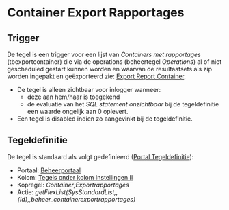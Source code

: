 # Container Export Rapportages

## Trigger

De tegel is een trigger voor een lijst van _Containers met rapportages_ (tbexportcontainer) die via de operations (beheertegel _Operations_) al of niet gescheduled gestart kunnen worden en waarvan de resultaatsets als zip worden ingepakt en geëxporteerd zie: [Export Report Container](/docs/instellen_inrichten/export_report_container.md).

- De tegel is alleen zichtbaar voor inlogger wanneer:
  - deze aan hem/haar is toegekend
  - de evaluatie van het _SQL statement onzichtbaar_ bij de tegeldefinitie een waarde ongelijk aan 0 oplevert.
- Een tegel is disabled indien zo aangevinkt bij de tegeldefinitie.

## Tegeldefinitie

De tegel is standaard als volgt gedefinieerd ([Portal Tegeldefinitie](/docs/instellen_inrichten/portaldefinitie/portal_tegel.md)):

- Portaal: [Beheerportaal](/docs/probleemoplossing/portalen_en_moduleschermen/beheerportaa.md)
- Kolom: [Tegels onder kolom Instellingen II](/docs/probleemoplossing/portalen_en_moduleschermen/beheerportaal/tegels_onder_kolom_instellingen_ii/README.md)
- Kopregel: _Container;Exportrapportages_
- Actie: _getFlexList(SysStandardList,,{id},,beheer_containerexportrapportages)_
